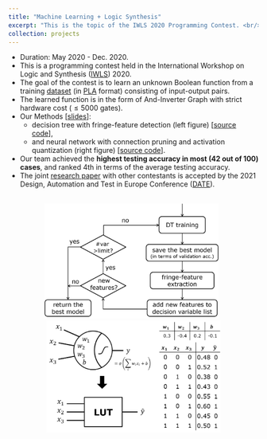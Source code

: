 ```yaml
---
title: "Machine Learning + Logic Synthesis"
excerpt: "This is the topic of the IWLS 2020 Programming Contest. <br/><br/><img src='/images/mlls_dt.png' width='350'> &nbsp; <img src='/images/mlls_nn.png' width='350'>"
collection: projects
---
```


* Duration: May 2020 - Dec. 2020.
* This is a programming contest held in the International Workshop on Logic and Synthesis ([IWLS](https://iwls20.cade.utah.edu/)) 2020.
* The goal of the contest is to learn an unknown Boolean function from a training [dataset](https://github.com/iwls2020-lsml-contest/iwls2020-lsml-contest) (in [PLA](https://ultraespresso.di.univr.it/assets/data/espresso/espresso5.pdf) format) consisting of input-output pairs.
* The learned function is in the form of And-Inverter Graph with strict hardware cost ($\leq 5000$ gates).
* Our Methods [[slides](http://po-chun-chien.github.io/files/slides/iwls20_mlls_slides.pdf)]:
  * decision tree with fringe-feature detection (left figure) [[source code](https://github.com/Po-Chun-Chien/FringeDT)],
  * and neural network with connection pruning and activation quantization (right figure) [[source code](https://github.com/Po-Chun-Chien/LUT-Net)].
* Our team achieved the **highest testing accuracy in most (42 out of 100) cases**, and ranked 4th in terms of the average testing accuracy.
* The joint [research paper](https://po-chun-chien.github.io/publication/2021-02-MLLS) with other contestants is accepted by the 2021 Design, Automation and Test in Europe Conference ([DATE](https://www.date-conference.com/)).

<br/>
<center><img src='/images/mlls_dt.png' width='350'> &nbsp; <img src='/images/mlls_nn.png' width='350'></center>